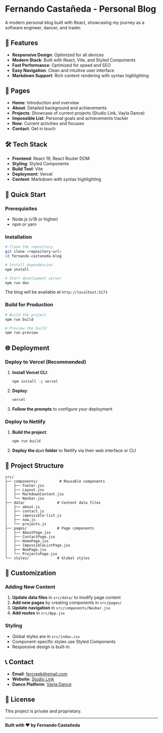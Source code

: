 # Fernando Castañeda - Personal Blog

A modern personal blog built with React, showcasing my journey as a software engineer, dancer, and trader.

## 🚀 Features

- **Responsive Design**: Optimized for all devices
- **Modern Stack**: Built with React, Vite, and Styled Components
- **Fast Performance**: Optimized for speed and SEO
- **Easy Navigation**: Clean and intuitive user interface
- **Markdown Support**: Rich content rendering with syntax highlighting

## 📄 Pages

- **Home**: Introduction and overview
- **About**: Detailed background and achievements
- **Projects**: Showcase of current projects (Studio Link, Vayla Dance)
- **Impossible List**: Personal goals and achievements tracker
- **Now**: Current activities and focuses
- **Contact**: Get in touch

## 🛠️ Tech Stack

- **Frontend**: React 19, React Router DOM
- **Styling**: Styled Components
- **Build Tool**: Vite
- **Deployment**: Vercel
- **Content**: Markdown with syntax highlighting

## 🚀 Quick Start

### Prerequisites

- Node.js (v18 or higher)
- npm or yarn

### Installation

```bash
# Clone the repository
git clone <repository-url>
cd fernando-castaneda-blog

# Install dependencies
npm install

# Start development server
npm run dev
```

The blog will be available at `http://localhost:5173`

### Build for Production

```bash
# Build the project
npm run build

# Preview the build
npm run preview
```

## 🌐 Deployment

### Deploy to Vercel (Recommended)

1. **Install Vercel CLI**:
   ```bash
   npm install -g vercel
   ```

2. **Deploy**:
   ```bash
   vercel
   ```

3. **Follow the prompts** to configure your deployment

### Deploy to Netlify

1. **Build the project**:
   ```bash
   npm run build
   ```

2. **Deploy the `dist` folder** to Netlify via their web interface or CLI

## 📁 Project Structure

```
src/
├── components/          # Reusable components
│   ├── Footer.jsx
│   ├── Layout.jsx
│   ├── MarkdownContent.jsx
│   └── Navbar.jsx
├── data/               # Content data files
│   ├── about.js
│   ├── contact.js
│   ├── impossible-list.js
│   ├── now.js
│   └── projects.js
├── pages/              # Page components
│   ├── AboutPage.jsx
│   ├── ContactPage.jsx
│   ├── HomePage.jsx
│   ├── ImpossibleListPage.jsx
│   ├── NowPage.jsx
│   └── ProjectsPage.jsx
└── styles/             # Global styles
```

## 🎨 Customization

### Adding New Content

1. **Update data files** in `src/data/` to modify page content
2. **Add new pages** by creating components in `src/pages/`
3. **Update navigation** in `src/components/Navbar.jsx`
4. **Add routes** in `src/App.jsx`

### Styling

- Global styles are in `src/index.css`
- Component-specific styles use Styled Components
- Responsive design is built-in

## 📞 Contact

- **Email**: fercreek@gmail.com
- **Website**: [Studio Link](https://studiolink.online/)
- **Dance Platform**: [Vayla Dance](https://vayla.dance/)

## 📄 License

This project is private and proprietary.

---

**Built with ❤️ by Fernando Castañeda**
